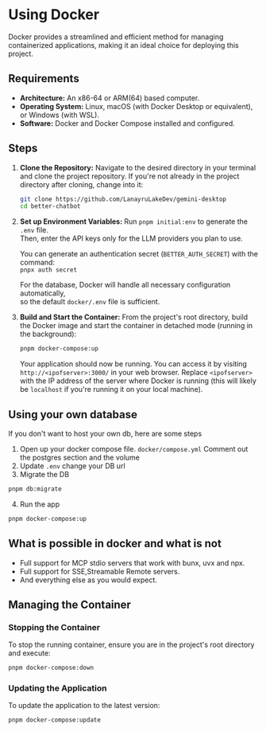 # Using Docker

Docker provides a streamlined and efficient method for managing containerized applications, making it an ideal choice for deploying this project.

## Requirements

- **Architecture:** An x86-64 or ARM(64) based computer.
- **Operating System:** Linux, macOS (with Docker Desktop or equivalent), or Windows (with WSL).
- **Software:** Docker and Docker Compose installed and configured.

## Steps

1.  **Clone the Repository:**
    Navigate to the desired directory in your terminal and clone the project repository. If you're not already in the project directory after cloning, change into it:

    ```sh
    git clone https://github.com/LanayruLakeDev/gemini-desktop
    cd better-chatbot
    ```

2.  **Set up Environment Variables:**
    Run `pnpm initial:env` to generate the `.env` file.  
    Then, enter the API keys only for the LLM providers you plan to use.

    You can generate an authentication secret (`BETTER_AUTH_SECRET`) with the command:  
    `pnpx auth secret`

    For the database, Docker will handle all necessary configuration automatically,  
    so the default `docker/.env` file is sufficient.



1.  **Build and Start the Container:**
    From the project's root directory, build the Docker image and start the container in detached mode (running in the background):

    ```sh
    pnpm docker-compose:up
    ```

    Your application should now be running. You can access it by visiting `http://<ipofserver>:3000/` in your web browser. Replace `<ipofserver>` with the IP address of the server where Docker is running (this will likely be `localhost` if you're running it on your local machine).

## Using your own database

If you don't want to host your own db, here are some steps

1. Open up your docker compose file. `docker/compose.yml`
   Comment out the postgres section and the volume
2. Update `.env` change your DB url
3. Migrate the DB

```sh
pnpm db:migrate
```

4. Run the app

```sh
pnpm docker-compose:up
```

## What is possible in docker and what is not

- Full support for MCP stdio servers that work with bunx, uvx and npx.
- Full support for SSE,Streamable Remote servers.
- And everything else as you would expect.

## Managing the Container

### Stopping the Container

To stop the running container, ensure you are in the project's root directory and execute:

```sh
pnpm docker-compose:down
```

### Updating the Application

To update the application to the latest version:

```sh
pnpm docker-compose:update
```
